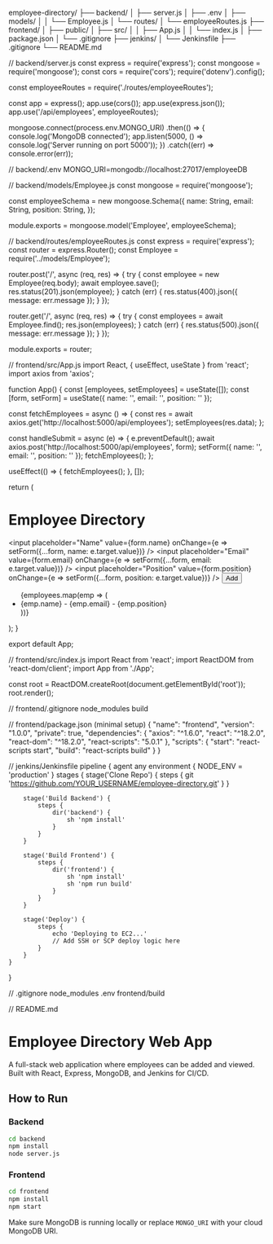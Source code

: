 employee-directory/
├── backend/
│   ├── server.js
│   ├── .env
│   ├── models/
│   │   └── Employee.js
│   └── routes/
│       └── employeeRoutes.js
├── frontend/
│   ├── public/
│   ├── src/
│   │   ├── App.js
│   │   └── index.js
│   ├── package.json
│   └── .gitignore
├── jenkins/
│   └── Jenkinsfile
├── .gitignore
└── README.md

// backend/server.js
const express = require('express');
const mongoose = require('mongoose');
const cors = require('cors');
require('dotenv').config();

const employeeRoutes = require('./routes/employeeRoutes');

const app = express();
app.use(cors());
app.use(express.json());
app.use('/api/employees', employeeRoutes);

mongoose.connect(process.env.MONGO_URI)
    .then(() => {
        console.log('MongoDB connected');
        app.listen(5000, () => console.log('Server running on port 5000'));
    })
    .catch((err) => console.error(err));

// backend/.env
MONGO_URI=mongodb://localhost:27017/employeeDB

// backend/models/Employee.js
const mongoose = require('mongoose');

const employeeSchema = new mongoose.Schema({
    name: String,
    email: String,
    position: String,
});

module.exports = mongoose.model('Employee', employeeSchema);

// backend/routes/employeeRoutes.js
const express = require('express');
const router = express.Router();
const Employee = require('../models/Employee');

router.post('/', async (req, res) => {
    try {
        const employee = new Employee(req.body);
        await employee.save();
        res.status(201).json(employee);
    } catch (err) {
        res.status(400).json({ message: err.message });
    }
});

router.get('/', async (req, res) => {
    try {
        const employees = await Employee.find();
        res.json(employees);
    } catch (err) {
        res.status(500).json({ message: err.message });
    }
});

module.exports = router;

// frontend/src/App.js
import React, { useEffect, useState } from 'react';
import axios from 'axios';

function App() {
  const [employees, setEmployees] = useState([]);
  const [form, setForm] = useState({ name: '', email: '', position: '' });

  const fetchEmployees = async () => {
    const res = await axios.get('http://localhost:5000/api/employees');
    setEmployees(res.data);
  };

  const handleSubmit = async (e) => {
    e.preventDefault();
    await axios.post('http://localhost:5000/api/employees', form);
    setForm({ name: '', email: '', position: '' });
    fetchEmployees();
  };

  useEffect(() => {
    fetchEmployees();
  }, []);

  return (
    <div>
      <h1>Employee Directory</h1>
      <form onSubmit={handleSubmit}>
        <input placeholder="Name" value={form.name} onChange={e => setForm({...form, name: e.target.value})} />
        <input placeholder="Email" value={form.email} onChange={e => setForm({...form, email: e.target.value})} />
        <input placeholder="Position" value={form.position} onChange={e => setForm({...form, position: e.target.value})} />
        <button type="submit">Add</button>
      </form>
      <ul>
        {employees.map(emp => (
          <li key={emp._id}>{emp.name} - {emp.email} - {emp.position}</li>
        ))}
      </ul>
    </div>
  );
}

export default App;

// frontend/src/index.js
import React from 'react';
import ReactDOM from 'react-dom/client';
import App from './App';

const root = ReactDOM.createRoot(document.getElementById('root'));
root.render(<App />);

// frontend/.gitignore
node_modules
build

// frontend/package.json (minimal setup)
{
  "name": "frontend",
  "version": "1.0.0",
  "private": true,
  "dependencies": {
    "axios": "^1.6.0",
    "react": "^18.2.0",
    "react-dom": "^18.2.0",
    "react-scripts": "5.0.1"
  },
  "scripts": {
    "start": "react-scripts start",
    "build": "react-scripts build"
  }
}

// jenkins/Jenkinsfile
pipeline {
    agent any
    environment {
        NODE_ENV = 'production'
    }
    stages {
        stage('Clone Repo') {
            steps {
                git 'https://github.com/YOUR_USERNAME/employee-directory.git'
            }
        }

        stage('Build Backend') {
            steps {
                dir('backend') {
                    sh 'npm install'
                }
            }
        }

        stage('Build Frontend') {
            steps {
                dir('frontend') {
                    sh 'npm install'
                    sh 'npm run build'
                }
            }
        }

        stage('Deploy') {
            steps {
                echo 'Deploying to EC2...'
                // Add SSH or SCP deploy logic here
            }
        }
    }
}

// .gitignore
node_modules
.env
frontend/build

// README.md
# Employee Directory Web App

A full-stack web application where employees can be added and viewed. Built with React, Express, MongoDB, and Jenkins for CI/CD.

## How to Run

### Backend
```bash
cd backend
npm install
node server.js
```

### Frontend
```bash
cd frontend
npm install
npm start
```

Make sure MongoDB is running locally or replace `MONGO_URI` with your cloud MongoDB URI.

